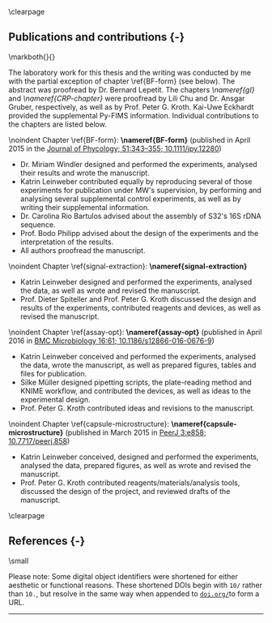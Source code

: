 
\clearpage

## Publications and contributions {-}
\markboth{}{}

The laboratory work for this thesis and the writing was conducted by me with the partial exception of chapter \ref{BF-form} (see below). 
The abstract was proofread by Dr. Bernard Lepetit. The chapters *\nameref{gI}* and *\nameref{CRP-chapter}* were proofread by Lili Chu and Dr. Ansgar Gruber, respectively, as well as by Prof. Peter G. Kroth. 
Kai-Uwe Eckhardt provided the supplemental Py-FIMS information. 
Individual contributions to the chapters are listed below.

\noindent Chapter \ref{BF-form}: **\nameref{BF-form}** (published in April 2015 in the [Journal of Phycology; 51:343–355; 10.1111/jpy.12280](http://onlinelibrary.wiley.com/doi/10.1111/jpy.12280/abstract))

  - Dr. Miriam Windler designed and performed the experiments, analysed their results and wrote the manuscript.
  - Katrin Leinweber contributed equally by reproducing several of those experiments for publication under MW's supervision, by performing and analysing several supplemental control experiments, as well as by writing their supplemental information. 
  - Dr. Carolina Rio Bartulos advised about the assembly of S32's 16S rDNA sequence.
  - Prof. Bodo Philipp advised about the design of the experiments and the interpretation of the results.
  - All authors proofread the manuscript.

\noindent Chapter \ref{signal-extraction}: **\nameref{signal-extraction}**

  - Katrin Leinweber designed and performed the experiments, analysed the data, as well as wrote and revised the manuscript.
  - Prof. Dieter Spiteller and Prof. Peter G. Kroth discussed the design and results of the experiments, contributed reagents and devices, as well as revised the manuscript.

\noindent Chapter \ref{assay-opt}: **\nameref{assay-opt}** (published in April 2016 in [BMC Microbiology 16:61; 10.1186/s12866-016-0676-9](https://bmcmicrobiol.biomedcentral.com/articles/10.1186/s12866-016-0676-9))

  - Katrin Leinweber conceived and performed the experiments, analysed the data, wrote the manuscript, as well as prepared figures, tables and files for publication.
  - Silke Müller designed pipetting scripts, the plate-reading method and KNIME workflow, and contributed the devices, as well as ideas to the experimental design.
  - Prof. Peter G. Kroth contributed ideas and revisions to the manuscript.

\noindent Chapter \ref{capsule-microstructure}: **\nameref{capsule-microstructure}** (published in March 2015 in [PeerJ 3:e858; 10.7717/peerj.858](https://peerj.com/articles/858/))

  - Katrin Leinweber conceived, designed and performed the experiments, analysed the data, prepared figures, as well as wrote and revised the manuscript.
  - Prof. Peter G. Kroth contributed reagents/materials/analysis tools, discussed the design of the project, and reviewed drafts of the manuscript.

\clearpage

## References {-}

\small

Please note: Some digital object identifiers were shortened for either aesthetic or functional reasons. These shortened DOIs begin with `10/` rather than `10.`, but resolve in the same way when appended to [`doi.org/`](https://www.doi.org/)to form a URL.

---

